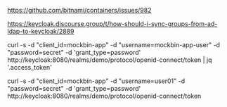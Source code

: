 https://github.com/bitnami/containers/issues/982

https://keycloak.discourse.group/t/how-should-i-sync-groups-from-ad-ldap-to-keycloak/2889


curl -s -d "client_id=mockbin-app" -d "username=mockbin-app-user" -d "password=secret" -d 'grant_type=password' http://keycloak:8080/realms/demo/protocol/openid-connect/token | jq '.access_token'

curl -s -d "client_id=mockbin-app" -d "username=user01" -d "password=secret" -d 'grant_type=password' http://keycloak:8080/realms/demo/protocol/openid-connect/token